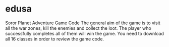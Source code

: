 # edusa
Soror Planet Adventure Game Code
The general aim of the game is to visit all the war zones, kill the enemies and collect the loot. 
The player who successfully completes all of them will win the game. 
You need to download all 16 classes in order to review the game code.
